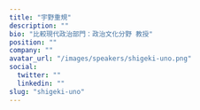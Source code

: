 ```yaml
---
title: "宇野重規"
description: ""
bio: "比較現代政治部門：政治文化分野 教授"
position: ""
company: ""
avatar_url: "/images/speakers/shigeki-uno.png"
social:
  twitter: ""
  linkedin: ""
slug: "shigeki-uno"
---
```


